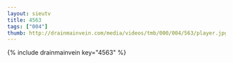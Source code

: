 ```yaml
--- 
layout: sieutv
title: 4563
tags: ["004"]
thumb: http://drainmainvein.com/media/videos/tmb/000/004/563/player.jpg
---
```

{% include drainmainvein key="4563" %} 
